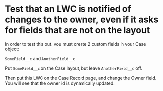# Test that an LWC is notified of changes to the owner, even if it asks for fields that are not on the layout

In order to test this out, you must create 2 custom fields in your Case object:

`SomeField__c` and
`AnotherField__c`

Put `SomeField__c` on the Case layout, but leave `AnotherField__c` off.

Then put this LWC on the Case Record page, and change the Owner field.  You will see that the owner id is dynamically updated.